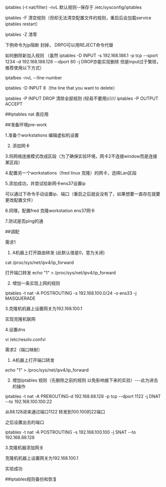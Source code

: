 iptables \(-t nat/filter\) -nvL 默认规则--保存于 /etc/sysconfig/iptables







iptables -F 清空规则（但却无法清空配置文件的规则，重启后会加载service iptables restart）







iptables -Z 清零



下例命令为jp阻断 封掉， DRPO可以用REJECT命令代替







如何删除新加入规则 （虽然 iptables -D INPUT -s 192.168.188.1 -p tcp --sport 1234 -d 192.168.188.128 --dport 80 -j DROP亦能实现删除 但是input过于繁琐，推荐使用以下方式）



iptalbes -nvL --llne-number



iptables -D INPUT 8（the line that you want to delete）



iptables -P INPUT DROP 清除全部规则 \(轻易不要用\)///// iptables -P OUTPUT ACCEPT







\#\#iptables nat 表应用







\#\#准备环境pre-work



1.准备个workstations 编辑虚拟机设置







2. 添加网卡







3.将网络连接模式改成区段（为了确保实验环境，网卡2不连接window而是连接某区段）







4.配置另一个workstations（fred linux 克隆）的网卡，选择Lan区段







5.添加成功，并尝试给新网卡ens37设置ip







可以通过下命令手动设置ip、端口（重启之后就会没有了，如果想要一直存在就要更改配置文件）







6.同理，配置fred 克隆workstation ens37网卡







7.测试是否ping的通







\#\#调配



需求1



1. A机器上打开路由转发 \(此默认值是0，意为关闭\)



cat /proc/sys/net/ipv4/ip\_forward







打开端口转发 echo "1" &gt; /proc/sys/net/ipv4/ip\_forward







2. 增加一条实现上网的规则



iptables -t nat -A POSTROUTING -s 192.168.100.0/24 -o ens33 -j MASQUERADE



3.克隆机机器上设置网关为192.168.100.1







实现克隆机联网







4.设置dns



vi /etc/resolv.confvi







需求2（端口映射）



1. A机器上打开端口转发



echo "1" &gt; /proc/sys/net/ipv4/ip\_forward



2. 增加iptables 规则（先删除之前的规则 以免影响接下来的实验）---此为进去的操作



iptables -t nat -A PREROUTING-d 192.168.88.128 -p tcp --dport 1122 -j DNAT --to 192.168.100.100:22



从88.128进来通过端口1122 转发到100.100的22端口







之后设置出去的端口



iptables -t nat -A POSTROUTING -s 192.168.100.100 -j SNAT --to 192.168.88.128



3.克隆机器添加网关



克隆机机器上设置网关为192.168.100.1



实验成功







\#\#iptables规则备份和恢复

